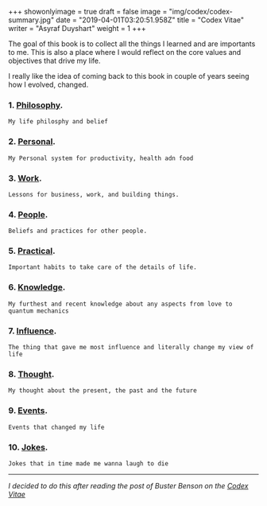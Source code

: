 +++
showonlyimage = true
draft = false
image = "img/codex/codex-summary.jpg"
date = "2019-04-01T03:20:51.958Z"
title = "Codex Vitae"
writer = "Asyraf Duyshart"
weight = 1
+++

The goal of this book is to collect all the things I learned and are importants to me. This is also a place where I would reflect on the core values and objectives that drive my life.

I really like the idea of coming back to this book in couple of years seeing how I evolved, changed.

### 1. [Philosophy](/codex-vitae/philosophy).
    My life philosphy and belief

### 2. [Personal](/codex-vitae/personal).
    My Personal system for productivity, health adn food

### 3. [Work](/codex-vitae/work).
    Lessons for business, work, and building things.

### 4. [People](/codex-vitae/people).
    Beliefs and practices for other people.

### 5. [Practical](/codex-vitae/practical).
    Important habits to take care of the details of life.

### 6. [Knowledge](/codex-vitae/knowledge).
    My furthest and recent knowledge about any aspects from love to quantum mechanics

### 7. [Influence](/codex-vitae/influence).
    The thing that gave me most influence and literally change my view of life

### 8. [Thought](/codex-vitae/thought).
    My thought about the present, the past and the future

### 9. [Events](/codex-vitae/events).
    Events that changed my life

### 10. [Jokes](/codex-vitae/jokes).
    Jokes that in time made me wanna laugh to die

---

*I decided to do this after reading the post of Buster Benson on the [Codex Vitae](https://github.com/busterbenson/public)*